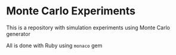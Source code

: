 # Monte Carlo Experiments

This is a repository with simulation experiments using Monte Carlo generator

All is done with Ruby using `monaco` gem
